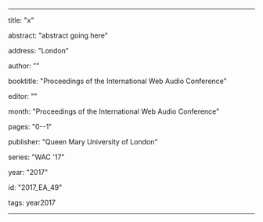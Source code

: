 ---
      
title: "x" 
      
abstract: "abstract going here"
      
address: "London" 
      
author: "" 
      
booktitle: "Proceedings of the International Web Audio Conference" 
      
editor: "" 
      
month: "Proceedings of the International Web Audio Conference"
      
pages: "0--1" 
      
publisher: "Queen Mary University of London" 
      
series: "WAC '17"  
      
year: "2017" 
      
id: "2017_EA_49" 
      
tags: year2017 
      
---